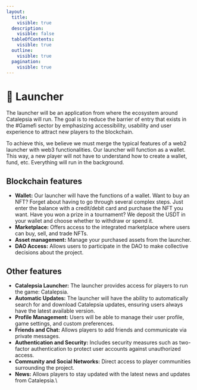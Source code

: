 ```yaml
---
layout:
  title:
    visible: true
  description:
    visible: false
  tableOfContents:
    visible: true
  outline:
    visible: true
  pagination:
    visible: true
---
```


# 🚀 Launcher

The launcher will be an application from where the ecosystem around Catalepsia will run. The goal is to reduce the barrier of entry that exists in the #Gamefi sector by emphasizing accessibility, usability and user experience to attract new players to the blockchain.&#x20;

To achieve this, we believe we must merge the typical features of a web2 launcher with web3 functionalities. Our launcher will function as a wallet. This way, a new player will not have to understand how to create a wallet, fund, etc. Everything will run in the background.

## Blockchain features

* **Wallet:** Our launcher will have the functions of a wallet. Want to buy an NFT? Forget about having to go through several complex steps. Just enter the balance with a credit/debit card and purchase the NFT you want. Have you won a prize in a tournament? We deposit the USDT in your wallet and choose whether to withdraw or spend it.&#x20;
* **Marketplace:** Offers access to the integrated marketplace where users can buy, sell, and trade NFTs.&#x20;
* **Asset management:** Manage your purchased assets from the launcher.&#x20;
* **DAO Access:** Allows users to participate in the DAO to make collective decisions about the project.

## Other features

* **Catalepsia Launcher:** The launcher provides access for players to run the game: Catalepsia.
* **Automatic Updates:** The launcher will have the ability to automatically search for and download Catalepsia updates, ensuring users always have the latest available version.
* **Profile Management:** Users will be able to manage their user profile, game settings, and custom preferences.
* **Friends and Chat:** Allows players to add friends and communicate via private messages.
* **Authentication and Security:** Includes security measures such as two-factor authentication to protect user accounts against unauthorized access.
* **Community and Social Networks:** Direct access to player communities surrounding the project.
* **News:** Allows players to stay updated with the latest news and updates from Catalepsia.\
